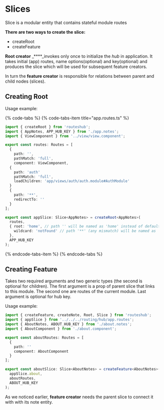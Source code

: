 # Slices

Slice is a modular entity that contains stateful module routes

**There are two ways to create the slice:**

* createRoot
* createFeature

**Root creator** _****_invokes only once to initialize the _hub_ in application. It takes initial \(app\) routes, name options\(optional\) and key\(optional\) and produces the slice which will be used for subsequent feature creators.

In turn the **feature creator** is responsible for relations between parent and child nodes \(slices\).

## Creating Root

Usage example:

{% code-tabs %}
{% code-tabs-item title="app.routes.ts" %}
```typescript
import { createRoot } from 'routeshub';
import { AppNotes, APP_HUB_KEY } from './app.notes';
import { ViewComponent } from '../view/view.component';

export const routes: Routes = [
  {
    path: '',
    pathMatch: 'full',
    component: ViewComponent,
  {
    path: 'auth'
    pathMatch: 'full',
    loadChildren: 'app/views/auth/auth.module#AuthModule'
  }
  {
    path: '**',
    redirectTo: ''
  }
];

export const appSlice: Slice<AppNotes> = createRoot<AppNotes>(
  routes,
  { root: 'home', // path '' will be named as 'home' instead of default 'root'
    wildcard: 'notFound' // path '**' (any mismatch) will be named as 'notFound' instead of default 'wildcard'
  },
  APP_HUB_KEY
);
```
{% endcode-tabs-item %}
{% endcode-tabs %}

## Creating Feature

Takes two required arguments and two generic types \(the second is optional for children\). The first argument is a prop of parent slice that links to this module. The second one are routes of the current module. Last argument is optional for hub key. 

Usage example:

```typescript
import { createFeature, createNote, Root, Slice } from 'routeshub';
import { appSlice } from '../../../routing/hub/app.routes';
import { AboutNotes, ABOUT_HUB_KEY } from './about.notes';
import { AboutComponent } from './about.component';

export const aboutRoutes: Routes = [
  {
    path: ''
    component: AboutComponent
  }
];

export const aboutSlice: Slice<AboutNotes> = createFeature<AboutNotes>(
  appSlice.about,
  aboutRoutes,
  ABOUT_HUB_KEY
);

```

As we noticed earlier,  **feature creator** needs the parent slice to connect it with with its note entity.


